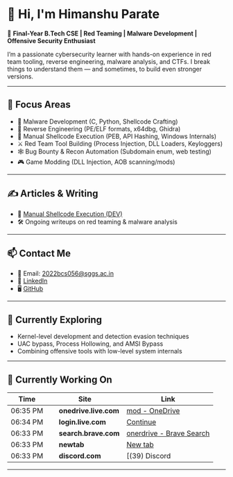 # 👋 Hi, I'm Himanshu Parate

🎯 **Final-Year B.Tech CSE | Red Teaming | Malware Development | Offensive Security Enthusiast**

I’m a passionate cybersecurity learner with hands-on experience in red team tooling, reverse engineering, malware analysis, and CTFs. I break things to understand them — and sometimes, to build even stronger versions.

---

## 🧰 Focus Areas

- 🐍 Malware Development (C, Python, Shellcode Crafting)
- 🧬 Reverse Engineering (PE/ELF formats, x64dbg, Ghidra)
- 🧠 Manual Shellcode Execution (PEB, API Hashing, Windows Internals)
- ⚔️ Red Team Tool Building (Process Injection, DLL Loaders, Keyloggers)
- 🕸️ Bug Bounty & Recon Automation (Subdomain enum, web testing)
- 🎮 Game Modding (DLL Injection, AOB scanning/mods)

---



## ✍️ Articles & Writing

- 📖 [Manual Shellcode Execution (DEV)](https://dev.to/himanshup601/from-peb-to-winexec-manual-shellcode-execution-without-imports-on-windows-x64-5ebc)
- 🛠️ Ongoing writeups on red teaming & malware analysis

---

## 📫 Contact Me

- 📧 Email: 2022bcs056@sggs.ac.in
- 🔗 [LinkedIn](https://www.linkedin.com/in/himanshu-parate-6582452b1/)
- 🖥️ [GitHub](https://github.com/HimanshuP601)

---

## 🧭 Currently Exploring

- Kernel-level development and detection evasion techniques  
- UAC bypass, Process Hollowing, and AMSI Bypass  
- Combining offensive tools with low-level system internals  

---

## 🧭 Currently Working On
<!--ACTIVITY-START-->

| Time | Site | Link |
|------|------|------|
| 06:35 PM | <img src='https://www.google.com/s2/favicons?sz=64&domain=onedrive.live.com' width='16' height='16'> **onedrive.live.com** | [mod - OneDrive](https://onedrive.live.com/?id=%2Fpersonal%2F86ecfde19079e4bd%2FDocuments%2FDesktop%2Fmod%2Fbin&view=0) |
| 06:34 PM | <img src='https://www.google.com/s2/favicons?sz=64&domain=login.live.com' width='16' height='16'> **login.live.com** | [Continue](https://login.live.com/ppsecure/post.srf?username=himanshuparate1528%40outlook.com&cobrandid=11bd8083-87e0-41b5-bb78-0bc43c8a8e8a&id=250206&uaid=991b4338c65d4906a2b27dc639db677a&pid=0&opid=5D1B6FEAD5BDAB9D&route=C536_BAY) |
| 06:33 PM | <img src='https://www.google.com/s2/favicons?sz=64&domain=search.brave.com' width='16' height='16'> **search.brave.com** | [onerdrive - Brave Search](https://search.brave.com/search?q=onerdrive&source=desktop) |
| 06:33 PM | <img src='https://www.google.com/s2/favicons?sz=64&domain=newtab' width='16' height='16'> **newtab** | [New tab](chrome://newtab/) |
| 06:33 PM | <img src='https://www.google.com/s2/favicons?sz=64&domain=discord.com' width='16' height='16'> **discord.com** | [(39) Discord | #『💻』𝙁𝙐𝙉𝘾𝙄𝙊𝙉𝙀 | PANEL SAFE](https://discord.com/channels/1218333924053352519/1218346026705096764) |

<!--ACTIVITY-END-->
---
